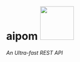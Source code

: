 # aipom <img src="http://rs3.pbsrc.com/albums/y78/Pika_Master/RP%20Stuff/Pokemon/Aipom.gif~c200" width="90" height="90">
*An Ultra-fast REST API*
